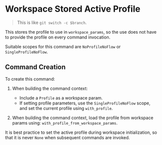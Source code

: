# Workspace Stored Active Profile

> This is like `git switch -c $branch`.

This stores the profile to use in `workspace_params`, so the use does not have to provide the profile on every command invocation.

Suitable scopes for this command are `NoProfileNoFlow` or `SingleProfileNoFlow`.


## Command Creation

To create this command:

1. When building the command context:

    - Include a `Profile` as a workspace param.
    - If setting profile parameters, use the `SingleProfileNoFlow` scope, and set the current profile using `with_profile`.

2. When building the command context, load the profile from workspace params using: `with_profile_from_workspace_params`.

It is best practice to set the active profile during workspace initialization, so that it is never `None` when subsequent commands are invoked.
